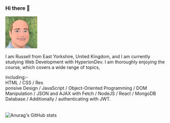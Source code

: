 ### Hi there 👋

<img src="https://github.com/Russell-Ombler/Russell-Ombler/blob/main/RussellOmblerAvatar.jpg" alt="Russell Ombler" Avatar width="100">

I am Russell from East Yorkshire, United Kingdom, and I am currently studying Web Development with HyperionDev. I am thoroughly enjoying the course, which covers a wide range of topics, 

including:-<br />
HTML / CSS / Res<br />ponsive Design / JavaScript / Object-Oriented Programming / DOM Manipulation / JSON and AJAX with Fetch / NodeJS / React / MongoDB Database / Additionally / authenticating with JWT.<br />
<br />
<br />
![Anurag's GitHub stats](https://github-readme-stats.vercel.app/api?username=Russell-Ombler&theme=light&show_icons=true)

